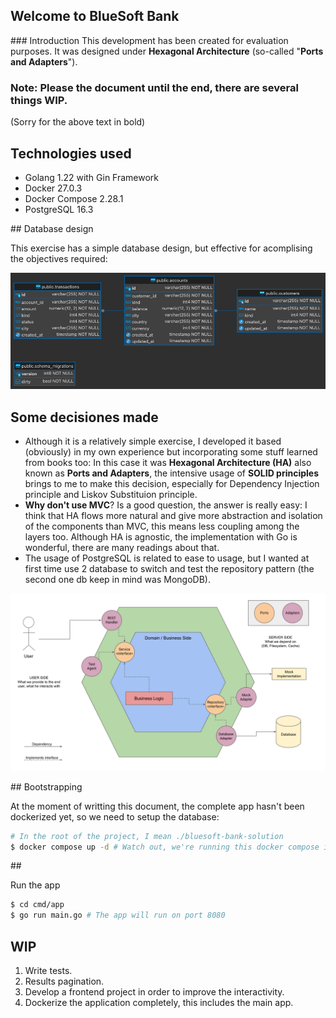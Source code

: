 ## Welcome to BlueSoft Bank

### Introduction
This development has been created for evaluation purposes. It was designed under **Hexagonal Architecture** (so-called "**Ports and Adapters**").

### Note: Please the document until the end, there are several things WIP.
(Sorry for the above text in bold)


## Technologies used

- Golang 1.22 with Gin Framework
- Docker 27.0.3
- Docker Compose 2.28.1
- PostgreSQL 16.3

## Database design

This exercise has a simple database design, but effective for acomplising the objectives required:

![erd](bluesoft_bank_public.png)


## Some decisiones made

- Although it is a relatively simple exercise, I developed it based (obviously) in my own experience but incorporating some stuff learned from books too: In this case it was **Hexagonal Architecture (HA)** also known as **Ports and Adapters**, the intensive usage of **SOLID principles** brings to me to make this decision, especially for Dependency Injection principle and Liskov Substituion principle.
- **Why don't use MVC**? Is a good question, the answer is really easy: I think that HA flows more natural and give more abstraction and isolation of the components than MVC, this means less coupling among the layers too. Although HA is agnostic, the implementation with Go is wonderful, there are many readings about that.
- The usage of PostgreSQL is related to ease to usage, but I wanted at first time use 2 database to switch and test the repository pattern (the second one db keep in mind was MongoDB).


![hexagonal architecture in project](hexagonal-architecture-products.svg)

## Bootstrapping

At the moment of writting this document, the complete app hasn't been dockerized yet, so we need to setup the database:
```bash
# In the root of the project, I mean ./bluesoft-bank-solution
$ docker compose up -d # Watch out, we're running this docker compose in background
```

## 




Run the app

```bash
$ cd cmd/app
$ go run main.go # The app will run on port 8080
```




## WIP
  1. Write tests.
  2. Results pagination.
  3. Develop a frontend project in order to improve the interactivity.
  4. Dockerize the application completely, this includes the main app.
